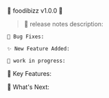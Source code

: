 🌟 foodibizz v1.0.0 🌟

>🔖 release notes description:

	🐛 Bug Fixes:
	
	✨ New Feature Added:
	
	🚧 work in progress:
	
🚀 Key Features:

🌈 What's Next:



